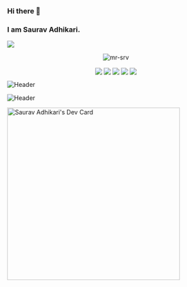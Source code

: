 ### Hi there 👋
### I am Saurav Adhikari.

[![](https://visitcount.itsvg.in/api?id=saurav&label=Profile%20Views&color=1&pretty=true)](https://visitcount.itsvg.in)

<p align="center"><img align="center" src="https://github-readme-streak-stats.herokuapp.com/?user=mr-srv&" alt="mr-srv" /></p>

<p align="center">

<img align="center"  src="https://img.shields.io/badge/HTML5-E34F26.svg?style=for-the-badge&logo=HTML5&logoColor=white" />

<img align="center"  src="https://img.shields.io/badge/react-%2320232a.svg?style=for-the-badge&logo=react&logoColor=%2361DAFB" />

<img align="center"  src="https://img.shields.io/badge/Adobe%20Photoshop-31A8FF.svg?style=for-the-badge&logo=Adobe-Photoshop&logoColor=white" />
  
<img align="center"  src="https://img.shields.io/badge/Adobe%20Premiere%20Pro-9999FF.svg?style=for-the-badge&logo=Adobe-Premiere-Pro&logoColor=white" />
  
<img align="center"  src="https://img.shields.io/badge/Figma-F24E1E.svg?style=for-the-badge&logo=Figma&logoColor=white" />
  
![Header](https://user-images.githubusercontent.com/84459063/227782929-ce3e6a6a-405d-457c-887f-9de2493e067d.png "Header") 

![Header](https://www.pngall.com/wp-content/uploads/2016/06/Graphic-Design-PNG-Pic.png "Header") 

<a href="https://app.daily.dev/sauravromero"><img src="https://api.daily.dev/devcards/65ee769ee8c94559add6dbaa984d358a.png?r=q27" width="400" alt="Saurav Adhikari's Dev Card"/></a>
 
</p>


